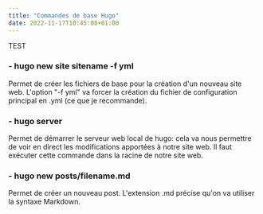 ```yaml
---
title: "Commandes de base Hugo"
date: 2022-11-17T10:45:08+01:00
---
```

TEST 
### - hugo new site sitename -f yml ###

Permet de créer les fichiers de base pour la création d'un nouveau site web. L'option "-f yml" va forcer la création du fichier de configuration principal en .yml (ce que je recommande).


### - hugo server ###

Permet de démarrer le serveur web local de hugo: cela va nous permettre de voir en direct les modifications apportées à notre site web. Il faut exécuter cette commande dans la racine de notre site web.

### - hugo new posts/filename.md  ###

Permet de créer un nouveau post. L'extension .md précise qu'on va utiliser la syntaxe Markdown.



